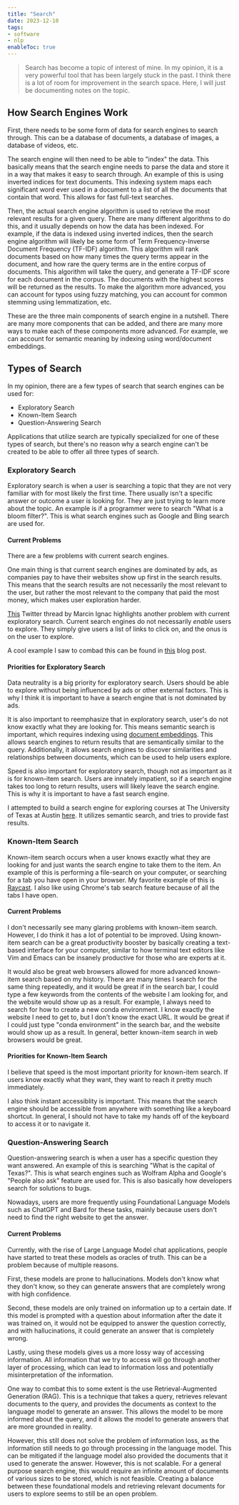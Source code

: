 ```yaml
---
title: "Search"
date: 2023-12-10
tags:
- software
- nlp
enableToc: true
---
```


> Search has become a topic of interest of mine. In my opinion, it is a very powerful tool that has been largely stuck in the past. I think there is a lot of room for improvement in the search space. Here, I will just be documenting notes on the topic.

## How Search Engines Work
First, there needs to be some form of data for search engines to search through. This can be a database of documents, a database of images, a database of videos, etc. 

The search engine will then need to be able to "index" the data. This basically means that the search engine needs to parse the data and store it in a way that makes it easy to search through. An example of this is using inverted indices for text documents. This indexing system maps each significant word ever used in a document to a list of all the documents that contain that word. This allows for fast full-text searches.

Then, the actual search engine algorithm is used to retrieve the most relevant results for a given query. There are many different algorithms to do this, and it usually depends on how the data has been indexed. For example, if the data is indexed using inverted indices, then the search engine algorithm will likely be some form of Term Frequency-Inverse Document Frequency (TF-IDF) algorithm. This algorithm will rank documents based on how many times the query terms appear in the document, and how rare the query terms are in the entire corpus of documents. This algorithm will take the query, and generate a TF-IDF score for each document in the corpus. The documents with the highest scores will be returned as the results. To make the algorithm more advanced, you can account for typos using fuzzy matching, you can account for common stemming using lemmatization, etc.

These are the three main components of search engine in a nutshell. There are many more components that can be added, and there are many more ways to make each of these components more advanced. For example, we can account for semantic meaning by indexing using word/document embeddings.

## Types of Search
In my opinion, there are a few types of search that search engines can be used for:
- Exploratory Search
- Known-Item Search
- Question-Answering Search

Applications that utilize search are typically specialized for one of these types of search, but there's no reason why a search engine can't be created to be able to offer all three types of search.

### Exploratory Search
Exploratory search is when a user is searching a topic that they are not very familiar with for most likely the first time. There usually isn't a specific answer or outcome a user is looking for. They are just trying to learn more about the topic. An example is if a programmer were to search "What is a bloom filter?". This is what search engines such as Google and Bing search are used for.

#### Current Problems
There are a few problems with current search engines. 

One main thing is that current search engines are dominated by ads, as companies pay to have their websites show up first in the search results. This means that the search results are not necessarily the most relevant to the user, but rather the most relevant to the company that paid the most money, which makes user exploration harder.

[This](https://twitter.com/marcinignac/status/1400806180797231104?ref_src=twsrc%5Etfw%7Ctwcamp%5Etweetembed%7Ctwterm%5E1400806180797231104%7Ctwgr%5Ee613450bba35b3aa27932d794a9b626bb51bf7ae%7Ctwcon%5Es1_c10&ref_url=https%3A%2F%2Fwww.apoorva-srinivasan.com%2Fan-experiment-in-interfaces-to-explore-not-search%2F) Twitter thread by Marcin Ignac highlights another problem with current exploratory search. Current search engines do not necessarily _enable_ users to explore. They simply give users a list of links to click on, and the onus is on the user to explore. 

A cool example I saw to combad this can be found in [this](https://www.apoorva-srinivasan.com/an-experiment-in-interfaces-to-explore-not-search/) blog post.

#### Priorities for Exploratory Search
Data neutrality is a big priority for exploratory search. Users should be able to explore without being influenced by ads or other external factors. This is why I think it is important to have a search engine that is not dominated by ads.

It is also important to reemphasize that in exploratory search, user's do not know exactly what they are looking for. This means semantic search is important, which requires indexing using [document embeddings](CS224n.md#word2vec-overview). This allows search engines to return results that are semantically similar to the query. Additionally, it allows search engines to discover similarities and relationships between documents, which can be used to help users explore.

Speed is also important for exploratory search, though not as important as it is for known-item search. Users are innately impatient, so if a search engine takes too long to return results, users will likely leave the search engine. This is why it is important to have a fast search engine.

I attempted to build a search engine for exploring courses at The University of Texas at Austin [here](-course-search-5e5ddpxplq-uc.a.run.app). It utilizes semantic search, and tries to provide fast results.

### Known-Item Search
Known-item search occurs when a user knows exactly what they are looking for and just wants the search engine to take them to the item. An example of this is performing a file-search on your computer, or searching for a tab you have open in your browser. My favorite example of this is [Raycast](https://www.raycast.com/). I also like using Chrome's tab search feature because of all the tabs I have open.

#### Current Problems
I don't necessarily see many glaring problems with known-item search. However, I do think it has a lot of potential to be improved. Using known-item search can be a great productivity booster by basically creating a text-based interface for your computer, similar to how terminal text editors like Vim and Emacs can be insanely productive for those who are experts at it.

It would also be great web browsers allowed for more advanced known-item search based on my history. There are many times I search for the same thing repeatedly, and it would be great if in the search bar, I could type a few keywords from the contents of the website I am looking for, and the website would show up as a result. For example, I always need to search for how to create a new conda environment. I know exactly the website I need to get to, but I don't know the exact URL. It would be great if I could just type "conda environment" in the search bar, and the website would show up as a result. In general, better known-item search in web browsers would be great.

#### Priorities for Known-Item Search
I believe that speed is the most important priority for known-item search. If users know exactly what they want, they want to reach it pretty much immediately. 

I also think instant accessiblity is important. This means that the search engine should be accessible from anywhere with something like a keyboard shortcut. In general, I should not have to take my hands off of the keyboard to access it or to navigate it.


### Question-Answering Search
Question-answering search is when a user has a specific question they want answered. An example of this is searching "What is the capital of Texas?". This is what search engines such as Wolfram Alpha and Google's "People also ask" feature are used for. This is also basically how developers search for solutions to bugs.

Nowadays, users are more frequently using Foundational Language Models such as ChatGPT and Bard for these tasks, mainly because users don't need to find the right website to get the answer.

#### Current Problems
Currently, with the rise of Large Language Model chat applications, people have started to treat these models as oracles of truth. This can be a problem because of multiple reasons.

First, these models are prone to hallucinations. Models don't know what they don't know, so they can generate answers that are completely wrong with high confidence. 

Second, these models are only trained on information up to a certain date. If this model is prompted with a question about information after the date it was trained on, it would not be equipped to answer the question correctly, and with hallucinations, it could generate an answer that is completely wrong.

Lastly, using these models gives us a more lossy way of accessing information. All information that we try to access will go through another layer of processing, which can lead to information loss and potentially misinterpretation of the information.

One way to combat this to some extent is the use Retrieval-Augmented Generation (RAG). This is a technique that takes a query, retrieves relevant documents to the query, and provides the documents as context to the language model to generate an answer. This allows the model to be more informed about the query, and it allows the model to generate answers that are more grounded in reality. 

However, this still does not solve the problem of information loss, as the information still needs to go through processing in the language model. This can be mitigated if the language model also provided the documents that it used to generate the answer. However, this is not scalable. For a general purpose search engine, this would require an infinite amount of documents of various sizes to be stored, which is not feasible. Creating a balance between these foundational models and retrieving relevant documents for users to explore seems to still be an open problem.
 